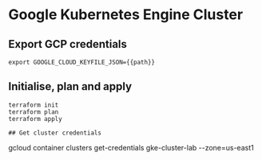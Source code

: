# Google Kubernetes Engine Cluster

## Export GCP credentials
```
export GOOGLE_CLOUD_KEYFILE_JSON={{path}}
```

## Initialise, plan and apply
```
terraform init
terraform plan
terraform apply

## Get cluster credentials
```
gcloud container clusters get-credentials gke-cluster-lab --zone=us-east1
```

